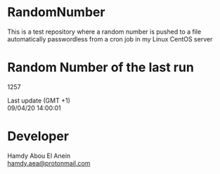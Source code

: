 # RandomNumber    
This is a test repository where a random number is pushed to a file automatically passwordless from a cron job in my Linux CentOS server    
# Random Number of the last run   
1257
      
Last update (GMT +1)    
09/04/20 14:00:01
# Developer    
Hamdy Abou El Anein   
hamdy.aea@protonmail.com
